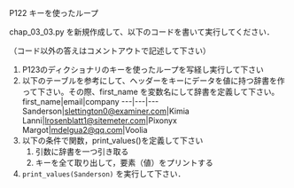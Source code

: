 P122 キーを使ったループ

chap_03_03.py を新規作成して、以下のコードを書いて実行してください．

（コード以外の答えはコメントアウトで記述して下さい）

1. P123のディクショナリのキーを使ったループを写経し実行して下さい
1. 以下のテーブルを参考にして、ヘッダーをキーにデータを値に持つ辞書を作って下さい。その際、first_name を変数名にして辞書を定義して下さい。
    first_name|email|company
    ---|---|---
    Sanderson|slettington0@examiner.com|Kimia
    Lanni|lrosenblatt1@sitemeter.com|Pixonyx
    Margot|mdelgua2@qq.com|Voolia
1. 以下の条件で関数，print_values()を定義して下さい
    1. 引数に辞書を一つ引き取る
    1. キーを全て取り出して，要素（値）をプリントする
1. `print_values(Sanderson)` を実行して下さい．
